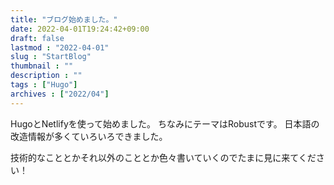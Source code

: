 ```yaml
---
title: "ブログ始めました。"
date: 2022-04-01T19:24:42+09:00
draft: false
lastmod : "2022-04-01"
slug : "StartBlog"
thumbnail : ""
description : ""
tags : ["Hugo"]
archives : ["2022/04"]
---
```


HugoとNetlifyを使って始めました。
ちなみにテーマはRobustです。
日本語の改造情報が多くていろいろできました。


技術的なこととかそれ以外のこととか色々書いていくのでたまに見に来てください！


